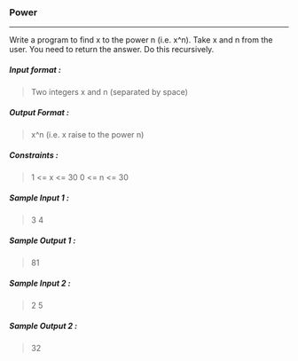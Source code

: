 ### Power

---

Write a program to find x to the power n (i.e. x^n). Take x and n from the user. You need to return the answer.
Do this recursively.
##### Input format :
> Two integers x and n (separated by space)
##### Output Format :
> x^n (i.e. x raise to the power n)
##### Constraints :
> 1 <= x <= 30
> 0 <= n <= 30
##### Sample Input 1 :
> 3 4
##### Sample Output 1 :
> 81
##### Sample Input 2 :
>  2 5
##### Sample Output 2 :
> 32
